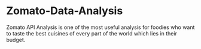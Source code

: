# Zomato-Data-Analysis
Zomato API Analysis is one of the most useful analysis for foodies who want to taste the best cuisines of every part of the world which lies in their budget. 
